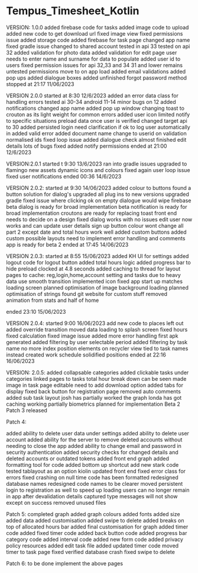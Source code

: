 # Tempus_Timesheet_Kotlin
VERSION: 1.0.0
added firebase code for tasks 
added image code to upload
added new code to get download url 
fixed image view 
fixed permissions issue
added storage code 
added firebase for task page
changed app name
fixed gradle issue 
changed to shared account
tested in api 33
tested on api 32
added validation for photo data 
added validation for edit page 
user needs to enter name and surname for data to populate 
added user id to users
fixed permission issues for api 32,33 and 34
31 and lower remains untested 
permissions move to on app load
added email validations 
added pop ups 
added dialogue boxes 
added unfinished forgot password method
stopped at 21:17 11/06/2023

VERSION 2.0.0
started at 8:30 12/6/2023
added an error data class for handling errors 
tested ai 30-34 android 11-14
minor bugs on 12
added notifications 
changed app name 
added pop up window 
changing toast to crouton as its light weight for common errors
added user icon
limited notify to specific situations
preload data once user is verified 
changed target api to 30
added persisted login 
need clarification if ok to log user automatically in
added valid error 
added document name change to userid on validation
normalised ids
fixed loop issue
added dialogue check
almost finished edit details 
lots of bugs fixed
added notify permissions
ended at 21:00 12/6/2023

VERSION:2.0.1
started t 9:30 13/6/2023
ran into gradle issues
upgraded to flamingo 
new assets dynamic icons and colours 
fixed again user loop issue 
fixed user notifications
ended 00:36 14/6/2023

VERSION 2.0.2:
started at 9:30 14/06/2023
added colour to buttons 
found a button solution for dialog's 
upgraded all plug ins to new versions
upgraded gradle 
fixed issue where clicking ok on empty dialogue would wipe firebase
beta dialog is ready for broad implementation
beta notification is ready for broad implementation
croutons are ready for replacing toast front end needs to decide on a design
fixed dialog works with no issues
edit user now works and can update user details
sign up button colour wont change 
all part 2 except date and total hours work well 
added custom buttons
added custom possible layouts
need to implement error handling and comments
app is ready for beta 2
ended at 17:45 14/06/2023

VERSION 2.0.3:
started at 8:55 15/06/2023
added KH UI for settings
added logout code for logout button
added total hours logic 
added progress bar to hide preload clocked at 4.8 seconds
added caching to thread for layout
pages to cache: reg,login,home,account setting and tasks due to heavy data use
smooth transition implemented 
icon fixed
app start up matches loading screen
planned optimisation of image background loading
planned optimisation of strings
found git website for custom stuff 
removed animation from stats and half of home 

ended 23:10 15/06/2023

VERSION 2.0.4:
started 9:00 16/06/2023
add new code to places left out 
added override transition 
moved data loading to splash screen
fixed hours
fixed calculation
fixed image issue
added more error handling
first apk generated 
added filtering by user selectable period
added filtering by task name no more index position
elements on recycler view tied to task names instead 
created work schedule 
solidified positions
ended at 22:16 16/06/2023

VERSION: 2.0.5:
added collapsable categories 
added clickable tasks under categories 
linked pages to tasks 
total hour break down can be seen
made image in task page editable need to add download option 
added tabs for display
fixed back button for registration page 
removed auto comments
added sub task layout
josh has partially worked the graph
londa has got caching working partially 
biometrics planned for implementation 
Beta 2 Patch 3 released 

Patch 4:

added ability to delete user data under settings 
added ability to delete user account 
added ability for the server to remove deleted accounts without needing to close the app
added ability to change email and password in security authentication 
added security checks for changed details and deleted accounts or outdated tokens 
added front end graph
added formatting tool for code
added bottom up shortcut
add new stark code
tested tablayout as an option
kiolin updated front end
fixed error class for errors 
fixed crashing on null time
code has been formatted
redesigned database names
redesigned code names to be clearer
moved persistent login to registration as well to speed up loading 
users can no longer remain in app after devalidation 
details captured type messages will not show except on success 
removed unused files

Patch 5:
completed graph 
added graph colours
added fonts
added size
added data 
added customisation
added swipe to delete 
added breaks on top of allocated hours bar 
added final customisation for graph
added timer code
added fixed timer code
added back button code 
added progress bar category code 
added interval code
added new form code
added privacy policy resources 
added edit task file 
added updated timer code
moved timer to task page
fixed verified database crash 
fixed swipe to delete 

Patch 6: 
to be done implement the above pages 
